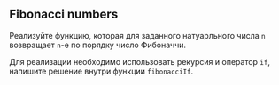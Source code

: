 ## Fibonacci numbers

Реализуйте функцию, которая для заданного натуарльного числа `n` возвращает `n`-е по порядку число Фибоначчи.

Для реализации необходимо использовать рекурсия и оператор `if`, напишите решение внутри функции `fibonacciIf`.
